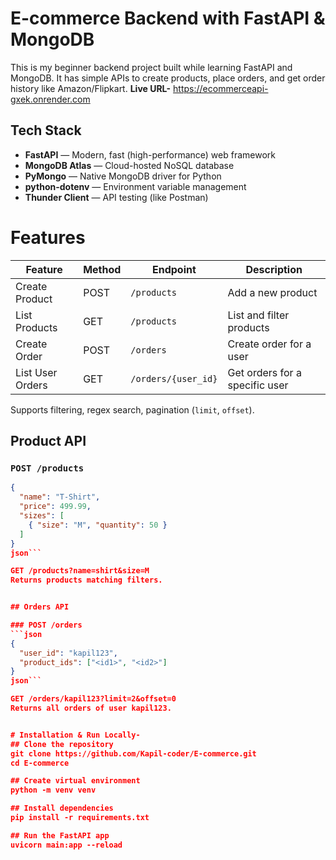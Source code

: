 # E-commerce Backend with FastAPI & MongoDB

This is my beginner backend project built while learning FastAPI and MongoDB. It has simple APIs to create products, place orders, and get order history like Amazon/Flipkart.
**Live URL-** https://ecommerceapi-gxek.onrender.com 
##  Tech Stack

-  **FastAPI** — Modern, fast (high-performance) web framework
-  **MongoDB Atlas** — Cloud-hosted NoSQL database
-  **PyMongo** — Native MongoDB driver for Python
-  **python-dotenv** — Environment variable management
-  **Thunder Client** — API testing (like Postman)

# Features

| Feature            | Method | Endpoint               | Description                          |
|--------------------|--------|------------------------|--------------------------------------|
|   Create Product   | POST   | `/products`            | Add a new product                    |
|   List Products    | GET    | `/products`            | List and filter products             |
|   Create Order     | POST   | `/orders`              | Create order for a user              |
|   List User Orders | GET    | `/orders/{user_id}`    | Get orders for a specific user       |

Supports filtering, regex search, pagination (`limit`, `offset`).


## Product API

### `POST /products`
```json
{
  "name": "T-Shirt",
  "price": 499.99,
  "sizes": [
    { "size": "M", "quantity": 50 }
  ]
}
json```

GET /products?name=shirt&size=M
Returns products matching filters.


## Orders API

### POST /orders
```json
{
  "user_id": "kapil123",
  "product_ids": ["<id1>", "<id2>"]
}
json```

GET /orders/kapil123?limit=2&offset=0
Returns all orders of user kapil123.


# Installation & Run Locally-
## Clone the repository
git clone https://github.com/Kapil-coder/E-commerce.git
cd E-commerce

## Create virtual environment
python -m venv venv

## Install dependencies
pip install -r requirements.txt

## Run the FastAPI app
uvicorn main:app --reload










